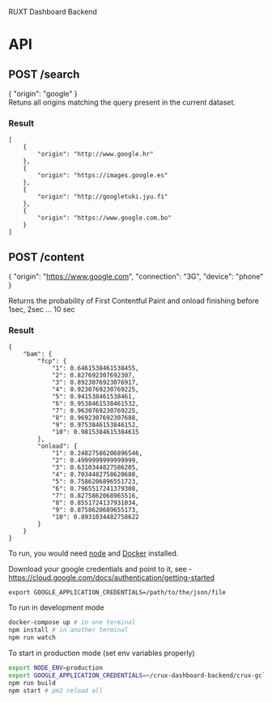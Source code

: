 RUXT Dashboard Backend

# API
## POST /search  
{ "origin": "google" }  
Retuns all origins matching the query present in the current dataset. 

### Result
```
[
    {
        "origin": "http://www.google.hr"
    },
    {
        "origin": "https://images.google.es"
    },
    {
        "origin": "http://googletuki.jyu.fi"
    },
    {
        "origin": "https://www.google.com.bo"
    }
]
```

## POST /content
{ 
    "origin": "https://www.google.com",
    "connection": "3G",
    "device": "phone"
}

Returns the probability of First Contentful Paint and onload finishing before 1sec, 2sec ... 10 sec
### Result
```
{
    "bam": {
        "fcp": {
            "1": 0.6461538461538455,
            "2": 0.827692307692307,
            "3": 0.8923076923076917,
            "4": 0.9230769230769225,
            "5": 0.941538461538461,
            "6": 0.9538461538461532,
            "7": 0.9630769230769225,
            "8": 0.9692307692307688,
            "9": 0.9753846153846152,
            "10": 0.9815384615384615
        },
        "onload": {
            "1": 0.24827586206896546,
            "2": 0.4999999999999999,
            "3": 0.6310344827586205,
            "4": 0.7034482758620688,
            "5": 0.7586206896551723,
            "6": 0.7965517241379308,
            "7": 0.8275862068965516,
            "8": 0.8551724137931034,
            "9": 0.8758620689655173,
            "10": 0.8931034482758622
        }
    }
}
```


To run, you would need [node](https://nodejs.org/en/) and [Docker](http://docker.io/) installed. 

Download your google credentials and point to it, see -  https://cloud.google.com/docs/authentication/getting-started
```
export GOOGLE_APPLICATION_CREDENTIALS=/path/to/the/json/file
```

To run in development mode

```bash
docker-compose up # in one terminal
npm install # in another terminal
npm run watch
```

To start in production mode (set env variables properly)
```bash
export NODE_ENV=production
export GOOGLE_APPLICATION_CREDENTIALS=~/crux-dashboard-backend/crux-gcloud.json
npm run build
npm start # pm2 reload all
```